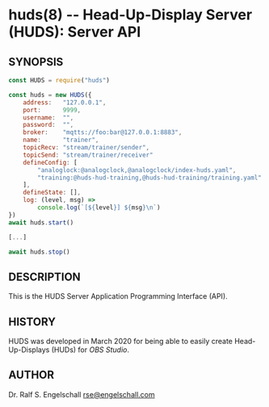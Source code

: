
# huds(8) -- Head-Up-Display Server (HUDS): Server API

## SYNOPSIS

```js
const HUDS = require("huds")

const huds = new HUDS({
    address:   "127.0.0.1",
    port:      9999,
    username:  "",
    password:  "",
    broker:    "mqtts://foo:bar@127.0.0.1:8883",
    name:      "trainer",
    topicRecv: "stream/trainer/sender",
    topicSend: "stream/trainer/receiver"
    defineConfig: [
        "analoglock:@analogclock,@analogclock/index-huds.yaml",
        "training:@huds-hud-training,@huds-hud-training/training.yaml"
    ],
    defineState: [],
    log: (level, msg) =>
        console.log(`[${level}] ${msg}\n`)
})
await huds.start()

[...]

await huds.stop()
```

## DESCRIPTION

This is the HUDS Server Application Programming Interface (API).

## HISTORY

HUDS was developed in March 2020 for being able
to easily create Head-Up-Displays (HUDs) for *OBS Studio*.

## AUTHOR

Dr. Ralf S. Engelschall <rse@engelschall.com>

